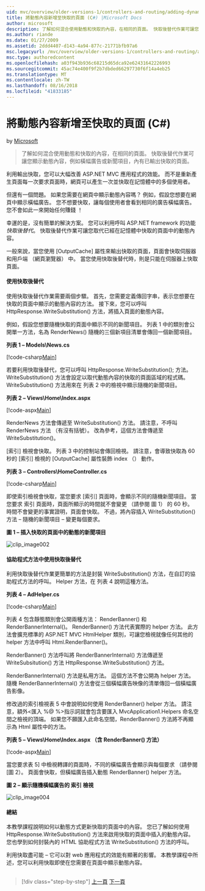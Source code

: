 ```yaml
---
uid: mvc/overview/older-versions-1/controllers-and-routing/adding-dynamic-content-to-a-cached-page-cs
title: 將動態內容新增至快取的頁面 (C#) |Microsoft Docs
author: microsoft
description: 了解如何混合使用動態和快取的內容，在相同的頁面。 快取後替代作業可讓您顯示橫幅廣告 o 之類的動態內容...
ms.author: riande
ms.date: 01/27/2009
ms.assetid: 2ddd4407-d143-4a94-877c-21771bfb97a6
msc.legacyurl: /mvc/overview/older-versions-1/controllers-and-routing/adding-dynamic-content-to-a-cached-page-cs
msc.type: authoredcontent
ms.openlocfilehash: a03f943b936c68215d65dca92e62431642226993
ms.sourcegitcommit: 45ac74e400f9f2b7dbded66297730f6f14a4eb25
ms.translationtype: MT
ms.contentlocale: zh-TW
ms.lasthandoff: 08/16/2018
ms.locfileid: "41833185"
---
```

<a name="adding-dynamic-content-to-a-cached-page-c"></a>將動態內容新增至快取的頁面 (C#)
====================
by [Microsoft](https://github.com/microsoft)

> 了解如何混合使用動態和快取的內容，在相同的頁面。 快取後替代作業可讓您顯示動態內容，例如橫幅廣告或新聞項目，內有已輸出快取的頁面。


利用輸出快取，您可以大幅改善 ASP.NET MVC 應用程式的效能。 而不是重新產生頁面每一次要求頁面時，網頁可以產生一次並快取在記憶體中的多個使用者。

但還有一個問題。 如果您需要在網頁中顯示動態內容嗎？ 例如，假設您想要在網頁中顯示橫幅廣告。 您不想要快取，讓每個使用者會看到相同的廣告橫幅廣告。 您不會如此一來開始任何賺錢 ！

幸運的是，沒有簡單的解決方案。 您可以利用呼叫 ASP.NET framework 的功能*快取後替代*。 快取後替代作業可讓您取代已經在記憶體中快取的頁面中的動態內容。


一般來說，當您使用 [OutputCache] 屬性來輸出快取的頁面，頁面會快取伺服器和用戶端 （網頁瀏覽器） 中。 當您使用快取後替代時，則是只能在伺服器上快取頁面。


#### <a name="using-post-cache-substitution"></a>使用快取後替代

使用快取後替代作業需要兩個步驟。 首先，您需要定義傳回字串，表示您想要在快取的頁面中顯示的動態內容的方法。 接下來，您可以呼叫 HttpResponse.WriteSubstitution() 方法，將插入頁面的動態內容。

例如，假設您想要隨機快取的頁面中顯示不同的新聞項目。 列表 1 中的類別會公開單一方法，名為 RenderNews() 隨機的三個新項目清單會傳回一個新聞項目。

**列表 1 – Models\News.cs**

[!code-csharp[Main](adding-dynamic-content-to-a-cached-page-cs/samples/sample1.cs)]

若要利用快取後替代，您可以呼叫 HttpResponse.WriteSubstitution(); 方法。 WriteSubstitution() 方法會設定以取代動態內容的快取的頁面區域的程式碼。 WriteSubstitution() 方法用來在 列表 2 中的檢視中顯示隨機的新聞項目。

**列表 2 – Views\Home\Index.aspx**

[!code-aspx[Main](adding-dynamic-content-to-a-cached-page-cs/samples/sample2.aspx)]

RenderNews 方法會傳遞至 WriteSubstitution() 方法。 請注意，不呼叫 RenderNews 方法 （有沒有括號）。 改為參考，這個方法會傳遞至 WriteSubstitution()。

[索引] 檢視會快取。 列表 3 中的控制站會傳回檢視。 請注意，會導致快取為 60 秒的 [索引] 檢視的 [OutputCache] 屬性裝飾 index （） 動作。

**列表 3 – Controllers\HomeController.cs**

[!code-csharp[Main](adding-dynamic-content-to-a-cached-page-cs/samples/sample3.cs)]

即使索引檢視會快取，當您要求 [索引] 頁面時，會顯示不同的隨機新聞項目。 當您要求 索引 頁面時，頁面所顯示的時間就不會變更 （請參閱 圖 1） 的 60 秒。 時間不會變更的事實證明，頁面會快取。 不過，將內容插入 WriteSubstitution() 方法 – 隨機的新聞項目 – 變更每個要求。

**圖 1 – 插入快取的頁面中的動態的新聞項目**

![clip_image002](adding-dynamic-content-to-a-cached-page-cs/_static/image1.jpg)

#### <a name="using-post-cache-substitution-in-helper-methods"></a>協助程式方法中使用快取後替代

利用快取後替代作業更簡單的方法是封裝 WriteSubstitution() 方法，在自訂的協助程式方法的呼叫。 Helper 方法，在 列表 4 說明這種方法。

**列表 4 – AdHelper.cs**

[!code-csharp[Main](adding-dynamic-content-to-a-cached-page-cs/samples/sample4.cs)]

列表 4 包含靜態類別會公開兩種方法： RenderBanner() 和 RenderBannerInternal()。 RenderBanner() 方法代表實際的 helper 方法。 此方法會擴充標準的 ASP.NET MVC HtmlHelper 類別，可讓您檢視就像任何其他的 helper 方法中呼叫 Html.RenderBanner()。

RenderBanner() 方法呼叫將 RenderBannerInternal() 方法傳遞至 WriteSubsitution() 方法 HttpResponse.WriteSubstitution() 方法。

RenderBannerInternal() 方法是私用方法。 這個方法不會公開為 helper 方法。 隨機 RenderBannerInternal() 方法會從三個橫幅廣告映像的清單傳回一個橫幅廣告影像。

修改過的索引檢視表 5 中會說明如何使用 RenderBanner() helper 方法。 請注意，額外&lt;匯入 %@ %&gt;指示詞就會包含要匯入 MvcApplication1.Helpers 命名空間之檢視的頂端。 如果您不願匯入此命名空間，RenderBanner() 方法將不再顯示為 Html 屬性中的方法。

**列表 5 – Views\Home\Index.aspx （含 RenderBanner() 方法）**

[!code-aspx[Main](adding-dynamic-content-to-a-cached-page-cs/samples/sample5.aspx)]

當您要求表 5] 中檢視轉譯的頁面時，不同的橫幅廣告會顯示與每個要求 （請參閱 [圖 2）。 頁面會快取，但橫幅廣告插入動態 RenderBanner() helper 方法。

**圖 2 – 顯示隨機橫幅廣告的 索引 檢視**

![clip_image004](adding-dynamic-content-to-a-cached-page-cs/_static/image2.jpg)

#### <a name="summary"></a>總結

本教學課程說明如何以動態方式更新快取的頁面中的內容。 您已了解如何使用 HttpResponse.WriteSubstitution() 方法來啟用快取的頁面中插入的動態內容。 您也學到如何封裝內的 HTML 協助程式方法 WriteSubstitution() 方法的呼叫。

利用快取盡可能 – 它可以對 web 應用程式的效能有顯著的影響。 本教學課程中所述，您可以利用快取即使在您需要在頁面中顯示動態內容。

## 

## 

> [!div class="step-by-step"]
> [上一頁](improving-performance-with-output-caching-cs.md)
> [下一頁](creating-a-controller-cs.md)
